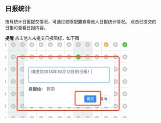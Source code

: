 ## 日报统计

按月统计日报提交情况，可通过权限配置查看他人日报统计情况。
点击已提交的日报可查看日报内容。

**提醒**
点击他人未提交日报图标，如下图
![](/assets/o_1cq2q64va5kf15gq149qarfuak18.png)